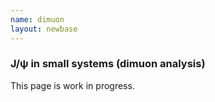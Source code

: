 ```yaml
---
name: dimuon
layout: newbase
---
```


<h3>J/ψ in small systems (dimuon analysis)</h3>

This page is work in progress.

